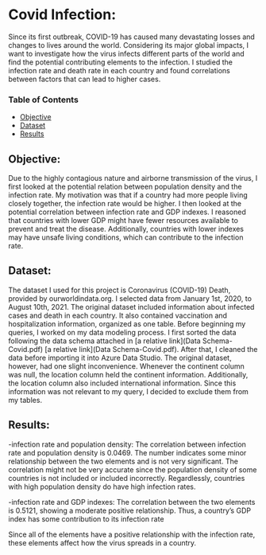 # Covid Infection: 
  Since its first outbreak, COVID-19 has caused many devastating losses and changes to lives around the world. Considering its major global impacts, I want to investigate how the virus infects different parts of the world and find the potential contributing elements to the infection. I studied the infection rate and death rate in each country and found correlations between factors that can lead to higher cases.

### Table of Contents
* [Objective](#objective)
* [Dataset](#dataset)
* [Results](#results)

## Objective:
  Due to the highly contagious nature and airborne transmission of the virus, I first looked at the potential relation between population density and the infection rate. My motivation was that if a country had more people living closely together, the infection rate would be higher. I then looked at the potential correlation between infection rate and GDP indexes. I reasoned that countries with lower GDP might have fewer resources available to prevent and treat the disease. Additionally, countries with lower indexes may have unsafe living conditions, which can contribute to the infection rate. 
  
## Dataset:
  The dataset I used for this project is Coronavirus (COVID-19) Death, provided by ourworldindata.org. I selected data from January 1st, 2020, to August 10th, 2021. The original dataset included information about infected cases and death in each country. It also contained vaccination and hospitalization information, organized as one table. Before beginning my queries, I worked on my data modeling process. I first sorted the data following the data schema attached in [a relative link](Data Schema-Covid.pdf)
            [a relative link](Data Schema-Covid.pdf). After that, I cleaned the data before importing it into Azure Data Studio. The original dataset, however, had one slight inconvenience. Whenever the continent column was null, the location column held the continent information. Additionally, the location column also included international information. Since this information was not relevant to my query, I decided to exclude them from my tables.
  

## Results:
-infection rate and population density: The correlation between infection rate and population density is 0.0469. The number indicates some minor relationship between the two elements and is not very significant. The correlation might not be very accurate since the population density of some countries is not included or included incorrectly. Regardlessly, countries with high population density do have high infection rates. 

-infection rate and GDP indexes: The correlation between the two elements is 0.5121, showing a moderate positive relationship. Thus, a country’s GDP index has some contribution to its infection rate
	
Since all of the elements have a positive relationship with the infection rate, these elements affect how the virus spreads in a country. 
